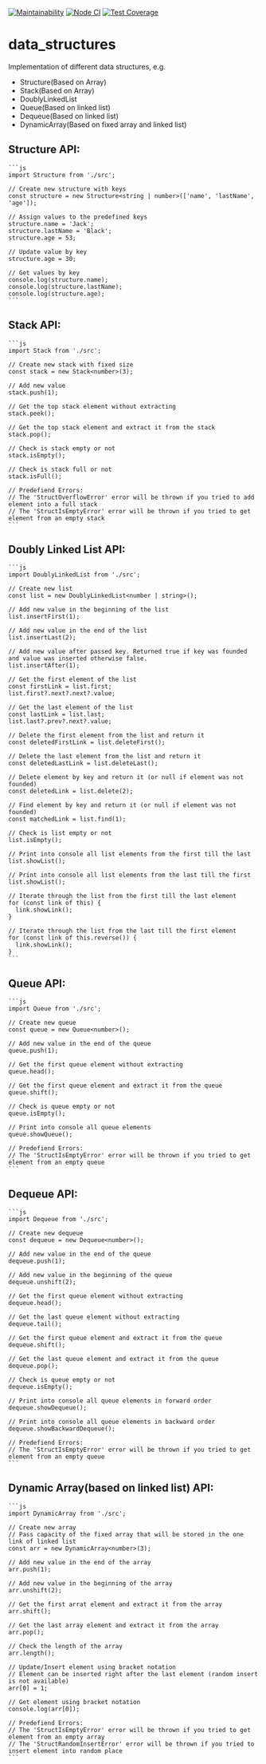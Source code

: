 [![Maintainability](https://api.codeclimate.com/v1/badges/35c5d87bcc295b25ea5f/maintainability)](https://codeclimate.com/github/aemelianovich/data_structures/maintainability)
[![Node CI](https://github.com/aemelianovich/data_structures/actions/workflows/nodejs.yml/badge.svg)](https://github.com/aemelianovich/data_structures/actions/workflows/nodejs.yml)
[![Test Coverage](https://api.codeclimate.com/v1/badges/35c5d87bcc295b25ea5f/test_coverage)](https://codeclimate.com/github/aemelianovich/data_structures/test_coverage)

# data_structures

Implementation of different data structures, e.g.

- Structure(Based on Array)
- Stack(Based on Array)
- DoublyLinkedList
- Queue(Based on linked list)
- Dequeue(Based on linked list)
- DynamicArray(Based on fixed array and linked list)

## Structure API:

    ```js
    import Structure from './src';

    // Create new structure with keys
    const structure = new Structure<string | number>(['name', 'lastName', 'age']);

    // Assign values to the predefined keys
    structure.name = 'Jack';
    structure.lastName = 'Black';
    structure.age = 53;

    // Update value by key
    structure.age = 30;

    // Get values by key
    console.log(structure.name);
    console.log(structure.lastName);
    console.log(structure.age);
    ```

## Stack API:

    ```js
    import Stack from './src';

    // Create new stack with fixed size
    const stack = new Stack<number>(3);

    // Add new value
    stack.push(1);

    // Get the top stack element without extracting
    stack.peek();

    // Get the top stack element and extract it from the stack
    stack.pop();

    // Check is stack empty or not
    stack.isEmpty();

    // Check is stack full or not
    stack.isFull();

    // Predefiend Errors:
    // The 'StructOverflowError' error will be thrown if you tried to add element into a full stack
    // The 'StructIsEmptyError' error will be thrown if you tried to get element from an empty stack
    ```

## Doubly Linked List API:

    ```js
    import DoublyLinkedList from './src';

    // Create new list
    const list = new DoublyLinkedList<number | string>();

    // Add new value in the beginning of the list
    list.insertFirst(1);

    // Add new value in the end of the list
    list.insertLast(2);

    // Add new value after passed key. Returned true if key was founded and value was inserted otherwise false.
    list.insertAfter(1);

    // Get the first element of the list
    const firstLink = list.first;
    list.first?.next?.next?.value;

    // Get the last element of the list
    const lastLink = list.last;
    list.last?.prev?.next?.value;

    // Delete the first element from the list and return it
    const deletedFirstLink = list.deleteFirst();

    // Delete the last element from the list and return it
    const deletedLastLink = list.deleteLast();

    // Delete element by key and return it (or null if element was not founded)
    const deletedLink = list.delete(2);

    // Find element by key and return it (or null if element was not founded)
    const matchedLink = list.find(1);

    // Check is list empty or not
    list.isEmpty();

    // Print into console all list elements from the first till the last
    list.showList();

    // Print into console all list elements from the last till the first
    list.showList();

    // Iterate through the list from the first till the last element
    for (const link of this) {
      link.showLink();
    }

    // Iterate through the list from the last till the first element
    for (const link of this.reverse()) {
      link.showLink();
    }
    ```

## Queue API:

    ```js
    import Queue from './src';

    // Create new queue
    const queue = new Queue<number>();

    // Add new value in the end of the queue
    queue.push(1);

    // Get the first queue element without extracting
    queue.head();

    // Get the first queue element and extract it from the queue
    queue.shift();

    // Check is queue empty or not
    queue.isEmpty();

    // Print into console all queue elements
    queue.showQueue();

    // Predefiend Errors:
    // The 'StructIsEmptyError' error will be thrown if you tried to get element from an empty queue
    ```

## Dequeue API:

    ```js
    import Dequeue from './src';

    // Create new dequeue
    const dequeue = new Dequeue<number>();

    // Add new value in the end of the queue
    dequeue.push(1);

    // Add new value in the beginning of the queue
    dequeue.unshift(2);

    // Get the first queue element without extracting
    dequeue.head();

    // Get the last queue element without extracting
    dequeue.tail();

    // Get the first queue element and extract it from the queue
    dequeue.shift();

    // Get the last queue element and extract it from the queue
    dequeue.pop();

    // Check is queue empty or not
    dequeue.isEmpty();

    // Print into console all queue elements in forward order
    dequeue.showDequeue();

    // Print into console all queue elements in backward order
    dequeue.showBackwardDequeue();

    // Predefiend Errors:
    // The 'StructIsEmptyError' error will be thrown if you tried to get element from an empty queue
    ```

## Dynamic Array(based on linked list) API:

    ```js
    import DynamicArray from './src';

    // Create new array
    // Pass capacity of the fixed array that will be stored in the one link of linked list
    const arr = new DynamicArray<number>(3);

    // Add new value in the end of the array
    arr.push(1);

    // Add new value in the beginning of the array
    arr.unshift(2);

    // Get the first arrat element and extract it from the array
    arr.shift();

    // Get the last array element and extract it from the array
    arr.pop();

    // Check the length of the array
    arr.length();

    // Update/Insert element using bracket notation
    // Element can be inserted right after the last element (random insert is not available)
    arr[0] = 1;

    // Get element using bracket notation
    console.log(arr[0]);

    // Predefiend Errors:
    // The 'StructIsEmptyError' error will be thrown if you tried to get element from an empty array
    // The 'StructRandomInsertError' error will be thrown if you tried to insert element into random place
    ```
